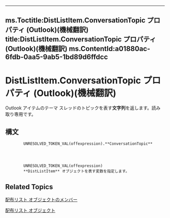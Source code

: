 

---
ms.Toctitle:DistListItem.ConversationTopic プロパティ (Outlook)(機械翻訳)
title:DistListItem.ConversationTopic プロパティ (Outlook)(機械翻訳)
ms.ContentId:a01880ac-6fdb-0aa5-9ab5-1bd89d6ffdcc
---
# DistListItem.ConversationTopic プロパティ (Outlook)(機械翻訳)




Outlook アイテムのテーマ スレッドのトピックを表す**文字列**を返します。読み取り専用です。

## 構文

            UNRESOLVED_TOKEN_VAL(offexpression).**ConversationTopic**




            UNRESOLVED_TOKEN_VAL(offexpression)
            **DistListItem** オブジェクトを表す変数を指定します。



## Related Topics

[配布リスト オブジェクトのメンバー](3ba4af84-ce84-61d9-1bc9-fab41bf6f125.md)

[配布リスト オブジェクト](027c3986-abff-d9b1-ecc2-26d60805e952.md)




